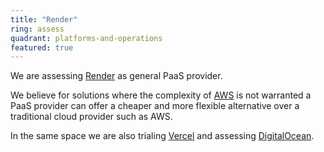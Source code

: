 ```yaml
---
title: "Render"
ring: assess
quadrant: platforms-and-operations
featured: true
---
```


We are assessing <a href="https://render.com/">Render</a> as general PaaS provider.

We believe for solutions where the complexity of <a href="aws.html">AWS</a> is not warranted a PaaS provider can offer a cheaper and more flexible alternative over a traditional cloud provider such as AWS.

In the same space we are also trialing <a href="vercel.html">Vercel</a> and assessing <a href="digitalocean.html">DigitalOcean</a>.


